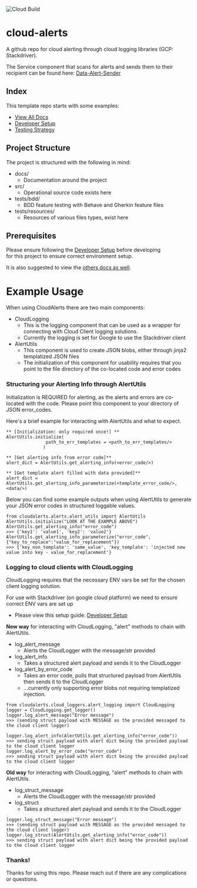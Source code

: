 ![Cloud Build](https://storage.googleapis.com/dp2-admin-badges/builds/${repo}/branches/${branch}.svg)

# cloud-alerts

A github repo for cloud alerting through cloud logging libraries (GCP: Stackdriver).

The Service component that scans for alerts and sends them to their recipient can be found here:
[Data-Alert-Sender](https://github.com/mozilla-it/data-alert-sender)

## Index

This template repo starts with some examples:
* [View All Docs](./docs/)
* [Developer Setup](./docs/developer_setup.md)
* [Testing Strategy](./docs/testing_strategy.md)

## Project Structure

The project is structured with the following in mind:

- docs/
    - Documentation around the project
- src/
    - Operational source code exists here
- tests/bdd/
    - BDD feature testing with Behave and Gherkin feature files
- tests/resources/
    - Resources of various files types, exist here

## Prerequisites

Please ensure following the [Developer Setup](./docs/developer_setup.md) before developing \
for this project to ensure correct environment setup.

It is also suggested to view the [others docs as well](./docs/).

# Example Usage

When using CloudAlerts there are two main components:
- CloudLogging
    - This is the logging component that can be used as a wrapper for connecting with Cloud Client logging solutions.
    - Currently the logging is set for Google to use the Stackdriver client
- AlertUtils
    - This component is used to create JSON blobs, either through jinja2 templatized JSON files
    - The initialization of this component for usability requires that you point to the file directory of the co-located code and error codes

 ### Structuring your Alerting Info through AlertUtils

Initialization is REQUIRED for alerting, as the alerts and errors are co-located with the code.
Please point this component to your directory of JSON error_codes.

Here's a brief example for interacting with AlertUtils and what to expect.
```
** [Initialization: only required once!] **
AlertUtils.initialize(
               path_to_err_templates = <path_to_err_templates/>
              )

** [Get alerting info from error code]**
alert_dict = AlertUtils.get_alerting_info(<error_code/>)

** [Get template alert filled with data provided]**
alert_dict = AlertUtils.get_alerting_info_parameterize(<template_error_code/>, <data/>)
```

Below you can find some example outputs when using AlertUtils to generate your JSON error codes in structured loggable values.
```
from cloudalerts.alerts.alert_utils import AlertUtils
AlertUtils.initialize("LOOK AT THE EXAMPLE ABOVE")
AlertUtils.get_alerting_info("error_code")
>>> {'key1': 'value1', 'key2': 'value2'}
AlertUtils.get_alerting_info_parameterize("error_code",{"key_to_replace":"value_for_replacement"})
>>> {'key_non_template': 'same_value', 'key_template': 'injected new value into key - value_for_replacement'}
```

### Logging to cloud clients with CloudLogging
CloudLogging requires that the necessary ENV vars be set for the chosen client logging solution.

For use with Stackdriver (on google cloud platform) we need to ensure correct ENV vars are set up
- Please view this setup guide: [Developer Setup](./docs/developer_setup.md)

**New way** for interacting with CloudLogging, "alert" methods to chain with AlertUtils.
- log_alert_message
    - Alerts the CloudLogger with the message/str provided
- log_alert_info
    - Takes a structured alert payload and sends it to the CloudLogger
- log_alert_by_error_code
    - Takes an error code, pulls that structured payload from AlertUtils then sends it to the CloudLogger
    - ...currently only supporting error blobs not requiring templatized injection.
```
from cloudalerts.cloud_loggers.alert_logging import CloudLogging
logger = CloudLogging.get_logger()
logger.log_alert_message("Error message")
>>> (sending struct payload with MESSAGE as the provided messaged to the cloud client logger)

logger.log_alert_info(AlertUtils.get_alerting_info("error_code"))
>>> sending struct payload with alert dict being the provided payload to the cloud client logger
logger.log_alert_by_error_code("error_code")
>>> sending struct payload with alert dict being the provided payload to the cloud client logger
```

**Old way** for interacting with CloudLogging, "alert" methods to chain with AlertUtils.
- log_struct_message
    - Alerts the CloudLogger with the message/str provided
- log_struct
    - Takes a structured alert payload and sends it to the CloudLogger
```
logger.log_struct_message("Error message")
>>> (sending struct payload with MESSAGE as the provided messaged to the cloud client logger)
logger.log_struct(AlertUtils.get_alerting_info("error_code"))
>>> sending struct payload with alert dict being the provided payload to the cloud client logger
```

### Thanks!

Thanks for using this repo. Please reach out if there are any complications or questions.
